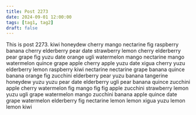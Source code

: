 ```yaml
---
title: Post 2273
date: 2024-09-01 12:00:00
tags: [tag1, tag2]
draft: false
---
```

This is post 2273.
kiwi
honeydew
cherry
mango
nectarine
fig
raspberry
banana
cherry
elderberry
pear
date
strawberry
lemon
cherry
elderberry
pear
grape
fig
yuzu
date
orange
ugli
watermelon
mango
nectarine
mango
watermelon
quince
grape
apple
cherry
apple
yuzu
date
xigua
cherry
yuzu
elderberry
lemon
raspberry
kiwi
nectarine
nectarine
grape
banana
quince
banana
orange
fig
zucchini
elderberry
pear
yuzu
banana
tangerine
honeydew
yuzu
yuzu
pear
date
elderberry
ugli
pear
banana
quince
zucchini
apple
cherry
watermelon
fig
mango
fig
fig
apple
zucchini
strawberry
lemon
yuzu
ugli
grape
watermelon
mango
zucchini
banana
apple
quince
date
grape
watermelon
elderberry
fig
nectarine
lemon
lemon
xigua
yuzu
lemon
lemon
kiwi
